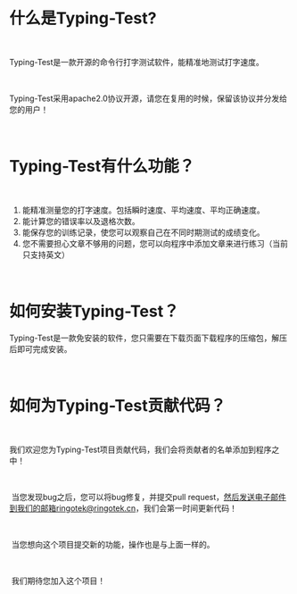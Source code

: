 
# 什么是Typing-Test?

&nbsp;

 Typing-Test是一款开源的命令行打字测试软件，能精准地测试打字速度。

&nbsp;

​	Typing-Test采用apache2.0协议开源，请您在复用的时候，保留该协议并分发给您的用户！

&nbsp;

# Typing-Test有什么功能？

&nbsp;

1. 能精准测量您的打字速度。包括瞬时速度、平均速度、平均正确速度。
2. 能计算您的错误率以及退格次数。
3. 能保存您的训练记录，使您可以观察自己在不同时期测试的成绩变化。
4. 您不需要担心文章不够用的问题，您可以向程序中添加文章来进行练习（当前只支持英文）

&nbsp;

# 如何安装Typing-Test？

​	Typing-Test是一款免安装的软件，您只需要在下载页面下载程序的压缩包，解压后即可完成安装。

&nbsp;

# 如何为Typing-Test贡献代码？

&nbsp;

​	我们欢迎您为Typing-Test项目贡献代码，我们会将贡献者的名单添加到程序之中！

&nbsp;

​	当您发现bug之后，您可以将bug修复，并提交pull request，然后发送电子邮件到我们的邮箱ringotek@ringotek.cn，我们会第一时间更新代码！

&nbsp;

​	当您想向这个项目提交新的功能，操作也是与上面一样的。

&nbsp;

​	我们期待您加入这个项目！
